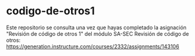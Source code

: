 # codigo-de-otros1
Este repositorio se consulta una vez que hayas completado la asignación "Revisión de código de otros 1" del módulo SA-SEC Revisión de código de otros: https://generation.instructure.com/courses/2332/assignments/143106 
